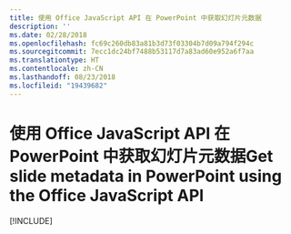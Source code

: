 ```yaml
---
title: 使用 Office JavaScript API 在 PowerPoint 中获取幻灯片元数据
description: ''
ms.date: 02/28/2018
ms.openlocfilehash: fc69c260db83a81b3d73f03304b7d09a794f294c
ms.sourcegitcommit: 7ecc1dc24bf7488b53117d7a83ad60e952a6f7aa
ms.translationtype: HT
ms.contentlocale: zh-CN
ms.lasthandoff: 08/23/2018
ms.locfileid: "19439682"
---
```

# <a name="get-slide-metadata-in-powerpoint-using-the-office-javascript-api"></a><span data-ttu-id="ff2e5-102">使用 Office JavaScript API 在 PowerPoint 中获取幻灯片元数据</span><span class="sxs-lookup"><span data-stu-id="ff2e5-102">Get slide metadata in PowerPoint using the Office JavaScript API</span></span>

[!INCLUDE[](../includes/powerpoint-tutorial-get-slide-metadata.md)]